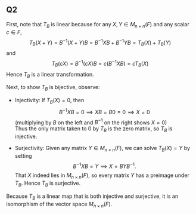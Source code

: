 ## Q2

First, note that $T_B$ is linear because for any $X,Y\in M_{n\times n}(F)$ and any scalar $c\in F$,
$$
T_B(X+Y) =B^{-1}(X+Y)B =B^{-1}XB + B^{-1}YB 
        =T_B(X)+T_B(Y)
$$
and
$$
T_B(cX)=B^{-1}(cX)B =c\bigl(B^{-1}XB\bigr) =cT_B(X)
$$
Hence $T_B$ is a linear transformation.

Next, to show $T_B$ is bijective, observe:

- Injectivity: If $T_B(X)=0$, then
  $$
  B^{-1} XB =0
  \implies
  XB =B0 =0
  \implies
  X =0
  $$
  (multiplying by $B$ on the left and $B^{-1}$ on the right shows $X=0$)  
  Thus the only matrix taken to $0$ by $T_B$ is the zero matrix, so $T_B$ is injective.

- Surjectivity: Given any matrix $Y\in M_{n\times n}(F)$, we can solve $T_B(X)=Y$ by setting
  $$
    B^{-1}XB =Y
    \implies
    X = BYB^{-1}.
  $$
  That $X$ indeed lies in $M_{n\times n}(F)$, so every matrix $Y$ has a preimage under $T_B$.  Hence $T_B$ is surjective.

Because $T_B$ is a linear map that is both injective and surjective, it is an isomorphism of the vector space $M_{n\times n}(F)$.